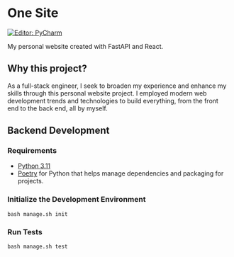 # One Site

[![Editor: PyCharm](https://img.shields.io/badge/PyCharm-000?logo=pycharm)](https://pleiades.io/help/pycharm/getting-started.html)

My personal website created with FastAPI and React.

## Why this project?

As a full-stack engineer, I seek to broaden my experience and enhance my skills through
this personal website project. I employed modern web development trends and technologies
to build everything, from the front end to the back end, all by myself.

## Backend Development

### Requirements

- [Python 3.11](https://docs.python.org/3.11/)
- [Poetry](https://python-poetry.org/) for Python that helps manage dependencies and
  packaging for projects.

### Initialize the Development Environment

```shell
bash manage.sh init
```

### Run Tests

```shell
bash manage.sh test
```
